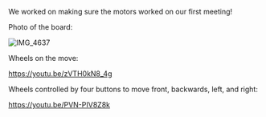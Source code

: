 We worked on making sure the motors worked on our first meeting!

Photo of the board:

![IMG_4637](https://user-images.githubusercontent.com/89835180/143782564-4f8f7da3-6bab-4b1f-b22f-0a63a4090cd7.JPG)

Wheels on the move:

https://youtu.be/zVTH0kN8_4g


Wheels controlled by four buttons to move front, backwards, left, and right:

https://youtu.be/PVN-PIV8Z8k

